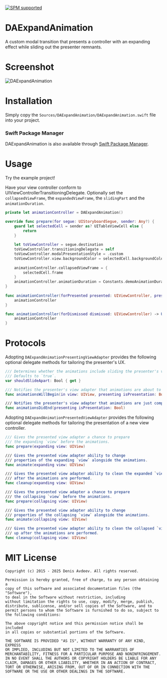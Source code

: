 [![SPM supported](https://img.shields.io/badge/Swift%20Package%20Manager-compatible-brightgreen.svg)](https://swift.org/package-manager)
# DAExpandAnimation
A custom modal transition that presents a controller with an expanding effect while sliding out the presenter remnants.
# Screenshot
![DAExpandAnimation](https://raw.githubusercontent.com/ifitdoesntwork/DAExpandAnimation/master/Xpandr/screencapture.gif)
# Installation
Simply copy the `Sources/DAExpandAnimation/DAExpandAnimation.swift` file into your project.
### Swift Package Manager
DAExpandAnimation is also available through [Swift Package Manager](https://github.com/apple/swift-package-manager/).
# Usage
Try the example project!

Have your view controller conform to UIViewControllerTransitioningDelegate. Optionally set the `collapsedViewFrame`, the `expandedViewFrame`, the `slidingPart` and the `animationDuration`.
```swift
private let animationController = DAExpandAnimation()

override func prepare(for segue: UIStoryboardSegue, sender: Any?) {
    guard let selectedCell = sender as? UITableViewCell else {
        return
    }
    
    let toViewController = segue.destination
    toViewController.transitioningDelegate = self
    toViewController.modalPresentationStyle = .custom
    toViewController.view.backgroundColor = selectedCell.backgroundColor
    
    animationController.collapsedViewFrame = {
        selectedCell.frame
    }
    animationController.animationDuration = Constants.demoAnimationDuration()
}
    
func animationController(forPresented presented: UIViewController, presenting: UIViewController, source: UIViewController) -> UIViewControllerAnimatedTransitioning? {
    animationController
}

func animationController(forDismissed dismissed: UIViewController) -> UIViewControllerAnimatedTransitioning? {
    animationController
}
```
# Protocols

Adopting `DAExpandAnimationPresentingViewAdapter` provides the following optional delegate methods for tailoring the presenter's UX.

```swift
/// Determines whether the animations include sliding the presenter's view apart.
/// Defaults to `true`.
var shouldSlideApart: Bool { get }

/// Notifies the presenter's view adapter that animations are about to occur.
func animationsWillBegin(in view: UIView, presenting isPresentation: Bool)

/// Notifies the presenter's view adapter that animations are just completed.
func animationsDidEnd(presenting isPresentation: Bool)
```
Adopting `DAExpandAnimationPresentedViewAdapter` provides the following optional delegate methods for tailoring the presentation of a new view controller.

```swift
/// Gives the presented view adapter a chance to prepare
/// the expanding `view` before the animations.
func prepare(expanding view: UIView)

/// Gives the presented view adapter ability to change
/// properties of the expanding `view` alongside the animations.
func animate(expanding view: UIView)

/// Gives the presented view adapter ability to clean the expanded `view` up
/// after the animations are performed.
func cleanup(expanding view: UIView)

/// Gives the presented view adapter a chance to prepare
/// the collapsing `view` before the animations.
func prepare(collapsing view: UIView)

/// Gives the presented view adapter ability to change
/// properties of the collapsing `view` alongside the animations.
func animate(collapsing view: UIView)

/// Gives the presented view adapter ability to clean the collapsed `view`
/// up after the animations are performed.
func cleanup(collapsing view: UIView)
```
# MIT License

	Copyright (c) 2015 - 2025 Denis Avdeev. All rights reserved.

	Permission is hereby granted, free of charge, to any person obtaining a
	copy of this software and associated documentation files (the "Software"),
	to deal in the Software without restriction, including
	without limitation the rights to use, copy, modify, merge, publish,
	distribute, sublicense, and/or sell copies of the Software, and to
	permit persons to whom the Software is furnished to do so, subject to
	the following conditions:

	The above copyright notice and this permission notice shall be included
	in all copies or substantial portions of the Software.

	THE SOFTWARE IS PROVIDED "AS IS", WITHOUT WARRANTY OF ANY KIND, EXPRESS
	OR IMPLIED, INCLUDING BUT NOT LIMITED TO THE WARRANTIES OF
	MERCHANTABILITY, FITNESS FOR A PARTICULAR PURPOSE AND NONINFRINGEMENT.
	IN NO EVENT SHALL THE AUTHORS OR COPYRIGHT HOLDERS BE LIABLE FOR ANY
	CLAIM, DAMAGES OR OTHER LIABILITY, WHETHER IN AN ACTION OF CONTRACT,
	TORT OR OTHERWISE, ARISING FROM, OUT OF OR IN CONNECTION WITH THE
	SOFTWARE OR THE USE OR OTHER DEALINGS IN THE SOFTWARE.
